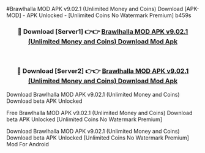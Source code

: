 #Brawlhalla MOD APK v9.02.1 (Unlimited Money and Coins) Download [APK-MOD] - APK Unlocked - [Unlimited Coins No Watermark Premium] b459s



<div align="center">

<h3>🔴 Download [Server1] 👉👉 <a href="https://momento.my/?title=Brawlhalla_MOD_APK_v9.02.1_(Unlimited_Money_and_Coins)_Download">Brawlhalla MOD APK v9.02.1 (Unlimited Money and Coins) Download Mod Apk</a></h3><br>

<h3>🔴 Download [Server2] 👉👉 <a href="https://momento.my/?title=Brawlhalla_MOD_APK_v9.02.1_(Unlimited_Money_and_Coins)_Download">Brawlhalla MOD APK v9.02.1 (Unlimited Money and Coins) Download Mod Apk</a></h3>
</div>



Download Brawlhalla MOD APK v9.02.1 (Unlimited Money and Coins) Download beta APK Unlocked

Free Brawlhalla MOD APK v9.02.1 (Unlimited Money and Coins) Download beta APK Unlocked [Unlimited Coins No Watermark Premium]

Download Brawlhalla MOD APK v9.02.1 (Unlimited Money and Coins) Download beta APK Unlocked [Unlimited Coins No Watermark Premium] Mod For Android
